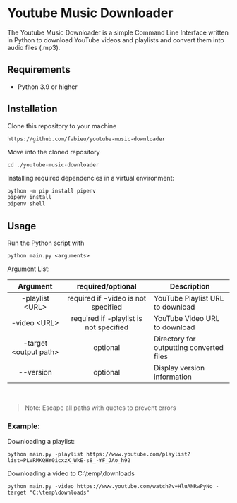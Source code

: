 # Youtube Music Downloader

The Youtube Music Downloader is a simple Command Line Interface written in Python to download YouTube videos and playlists and convert them into audio files (.mp3).

## Requirements

- Python 3.9 or higher

## Installation

Clone this repository to your machine

`https://github.com/fabieu/youtube-music-downloader`

Move into the cloned repository

`cd ./youtube-music-downloader`

Installing required dependencies in a virtual environment:

```python
python -m pip install pipenv
pipenv install
pipenv shell
```

## Usage

Run the Python script with

`python main.py <arguments>`

Argument List:

|        Argument        |           required/optional            | Description                              |
| :--------------------: | :------------------------------------: | ---------------------------------------- |
|    -playlist \<URL>    |  required if -video is not specified   | YouTube Playlist URL to download         |
|     -video \<URL>      | required if -playlist is not specified | YouTube Video URL to download            |
| -target \<output path> |                optional                | Directory for outputting converted files |
|       --version        |                optional                | Display version information              |

&nbsp;

> Note: Escape all paths with quotes to prevent errors

### Example:

Downloading a playlist:

`python main.py -playlist https://www.youtube.com/playlist?list=PLVRMKQHY0icxzX_WkE-s8_-YF_JAo_h92`

Downloading a video to C:\temp\downloads

`python main.py -video https://www.youtube.com/watch?v=HluANRwPyNo -target "C:\temp\downloads"`
